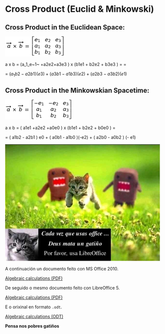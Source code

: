 # Cross Product (Euclid & Minkowski)

## Cross Product in the Euclidean Space:
![Euclidean Cross Product axb](../FORMULAS/detCrossEucl.jpg "Euclidean determinant axb")

a x b	= (a_1_e~1~ +a2e2+a3e3 ) x (b1e1 + b2e2 + b3e3 ) = =

= $( a_1b2 -  a2b1 ) (e3) +  ( a3b1  - a1b3 ) (e2 )  +  ( a2b3 -  a3b2 ) ( e1  )$  

## Cross Product in the Minkowskian Spacetime:
![Minkowskian Cross Product axb](../FORMULAS/detCrossMink.jpg "Minkowskian determinant axb")

a x b	=  ( a1e1 +a2e2 +a0e0 )  x  (b1e1 + b2e2 +  b0e0  )  =    

=	( a1b2 -  a2b1 ) e0   + ( a0b1 -  a1b0 )(-e2) +  ( a2b0  - a0b2 ) (- e1)  


![Por favor usa LibreOffice](../IMAGES/usa-libre-office.jpg)

A continuación un documento feito con MS Office 2010.

[Algebraic calculations (PDF)](../documents/Cross.pdf)

De seguido o mesmo documento feito con LibreOffice 5.

[Algebraic calculations (PDF)](../documents/documento-cross-libre-office.pdf)

E o orixinal en formato `.odt`.

[Algebraic calculations (ODT)](../documents/documento-cross-libre-office.odt)

__Pensa nos pobres gatiños__
